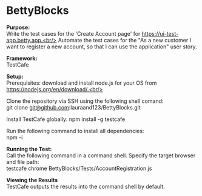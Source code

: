 # BettyBlocks

**Purpose:**<br/>
Write the test cases for the 'Create Account page' for https://ui-test-app.betty.app.<br/>
Automate the test cases for the "As a new customer I want to register a new account, so that I can use the application" user story.<br/>

**Framework:**<br/>
TestCafe

**Setup:**<br/>
Prerequisites: download and install node.js for your OS from https://nodejs.org/en/download/.<br/>

Clone the repository via SSH using the following shell comand:<br/>
git clone git@github.com:lauraand123/BettyBlocks.git<br/>

Install TestCafe globally:
npm install -g testcafe

Run the following command to install all dependencies:</br>
npm -i<br/>

**Running the Test:**<br/>
Call the following command in a command shell. Specify the target browser and file path:<br/>
testcafe chrome BettyBlocks/Tests/AccountRegistration.js<br/>

**Viewing the Results**<br/>
TestCafe outputs the results into the command shell by default.<br/>



